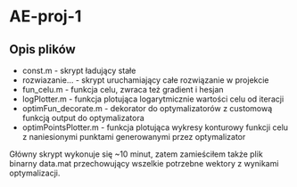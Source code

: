 # AE-proj-1

## Opis plików
- const.m - skrypt ładujący stałe
- rozwiazanie... - skrypt uruchamiający całe rozwiązanie w projekcie
- fun_celu.m - funkcja celu, zwraca też gradient i hesjan
- logPlotter.m - funkcja plotująca logarytmicznie wartości celu od iteracji
- optimFun_decorate.m - dekorator do optymalizatorów z customową funkcją output do optymalizatora
- optimPointsPlotter.m - funkcja plotująca wykresy konturowy funkcji celu z naniesionymi punktami generowanymi przez optymalizator

Główny skrypt wykonuje się ~10 minut, zatem zamieściłem także plik binarny data.mat przechowujący wszelkie potrzebne wektory z wynikami optymalizacji.
